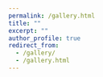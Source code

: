 ```yaml
---
permalink: /gallery.html
title: ""
excerpt: ""
author_profile: true
redirect_from: 
  - /gallery/
  - /gallery.html
---
```

